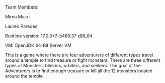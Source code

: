 Team Members:

Mirna Masri

Lauren Paredes

Runtime version: 17.0.3+7-b469.37 x86_64

VM: OpenJDK 64-Bit Server VM

This is a game where there are four adventurers of different types travel around a temple to find treasure or fight 
monsters. 
There are three different types of Monsters: blinkers, orbiters, and seekers. The goal of the Adventurers is to find 
enough treasure or kill all the 12 monsters located around the temple.